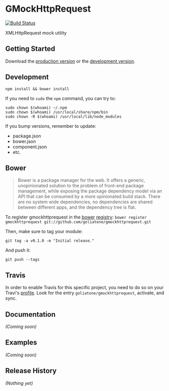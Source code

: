 # GMockHttpRequest

[![Build Status](https://secure.travis-ci.org/goliatone/gmockhttprequest.png)](http://travis-ci.org/goliatone/gmockhttprequest)

XMLHttpRequest mock utility

## Getting Started
Download the [production version][min] or the [development version][max].

[min]: https://raw.github.com/goliatone/gmockhttprequest/master/dist/gmockhttprequest.min.js
[max]: https://raw.github.com/goliatone/gmockhttprequest/master/dist/gmockhttprequest.js

## Development
`npm install && bower install`

If you need to `sudo` the `npm` command, you can try to:

```terminal
sudo chown $(whoami) ~/.npm
sudo chown $(whoami) /usr/local/share/npm/bin
sudo chown -R $(whoami) /usr/local/lib/node_modules
```


If you bump versions, remember to update:
- package.json
- bower.json
- component.json
- etc.


## Bower
>Bower is a package manager for the web. It offers a generic, unopinionated solution to the problem of front-end package management, while exposing the package dependency model via an API that can be consumed by a more opinionated build stack. There are no system wide dependencies, no dependencies are shared between different apps, and the dependency tree is flat.

To register gmockhttprequest in the [bower](http://bower.io/) [registry](http://sindresorhus.com/bower-components/):
`bower register gmockhttprequest git://github.com/goliatone/gmockhttprequest.git`

Then, make sure to tag your module:

`git tag -a v0.1.0 -m "Initial release."`

And push it:

`git push --tags`


## Travis
In order to enable Travis for this specific project, you need to do so on your Travi's [profile](https://travis-ci.org/profile). Look for the entry `goliatone/gmockhttprequest`, activate, and sync.


## Documentation
_(Coming soon)_

## Examples
_(Coming soon)_

## Release History
_(Nothing yet)_
